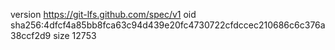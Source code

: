 version https://git-lfs.github.com/spec/v1
oid sha256:4dfcf4a85bb8fca63c94d439e20fc4730722cfdccec210686c6c376a38ccf2d9
size 12753
